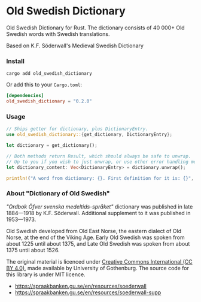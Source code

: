 # Old Swedish Dictionary

Old Swedish Dictionary for Rust. The dictionary consists of 40 000+ Old Swedish words with Swedish translations.

Based on K.F. Söderwall's Medieval Swedish Dictionary

### Install

`cargo add old_swedish_dictionary`

Or add this to your `Cargo.toml`:

```toml
[dependencies]
old_swedish_dictionary = "0.2.0"
```

### Usage


```rust
// Ships getter for dictionary, plus DictionaryEntry.
use old_swedish_dictionary::{get_dictionary, DictionaryEntry};

let dictionary = get_dictionary();

// Both methods return Result, which should always be safe to unwrap.
// Up to you if you wish to just unwrap, or use other error handling method.
let dictionary_content: Vec<DictionaryEntry> = dictionary.unwrap();

println!("A word from dictionary: {}. First definition for it is: {}", &dictionary_content[0].headword, &dictionary_content[0].definitions[0])
```

### About "Dictionary of Old Swedish"

_"Ordbok Öfver svenska medeltids-språket"_ dictionary was published in late 1884—1918 by K.F. Söderwall. Additional supplement to it was published in 1953—1973.

Old Swedish developed from Old East Norse, the eastern dialect of Old Norse, at the end of the Viking Age. Early Old Swedish was spoken from about 1225 until about 1375, and Late Old Swedish was spoken from about 1375 until about 1526.

The original material is licenced under [Creative Commons International (CC BY 4.0)](https://creativecommons.org/licenses/by/4.0/), made available by University of Gothenburg. The source code for this library is under MIT licence.

- https://spraakbanken.gu.se/en/resources/soederwall
- https://spraakbanken.gu.se/en/resources/soederwall-supp

